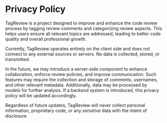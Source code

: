 # Privacy Policy


TagReview is a project designed to improve and enhance the code review process by tagging review comments and categorizing review aspects. This helps users ensure all relevant topics are addressed, leading to better code quality and overall professional growth.

Currently, TagReview operates entirely on the client side and does not connect to any external sources or servers. No data is collected, stored, or transmitted.

In the future, we may introduce a server-side component to enhance collaboration, enforce review policies, and improve communication. Such features may require the collection and storage of comments, usernames, and other relevant metadata. Additionally, data may be processed by models for further analysis. If a backend system is introduced, this privacy policy will be updated accordingly.

Regardless of future updates, TagReview will never collect personal information, proprietary code, or any sensitive data with the intent of disclosure.



